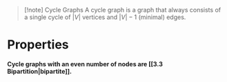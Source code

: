 >[!note] Cycle Graphs
>A cycle graph is a graph that always consists of a single cycle of $|V|$ vertices and $|V|-1$ (minimal) edges.
# Properties
#### Cycle graphs with an even number of nodes are [[3.3 Bipartition|bipartite]].

